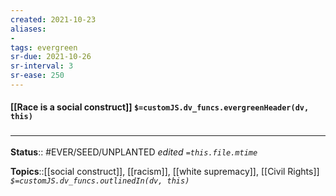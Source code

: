 ```yaml
---
created: 2021-10-23
aliases:
- 
tags: evergreen
sr-due: 2021-10-26
sr-interval: 3
sr-ease: 250
---
```

#### [[Race is a social construct]] `$=customJS.dv_funcs.evergreenHeader(dv, this)`



### <hr class="footnote"/>

**Status**:: #EVER/SEED/UNPLANTED
*edited `=this.file.mtime`*

**Topics**::[[social construct]], [[racism]], [[white supremacy]], [[Civil Rights]]
*`$=customJS.dv_funcs.outlinedIn(dv, this)`*


